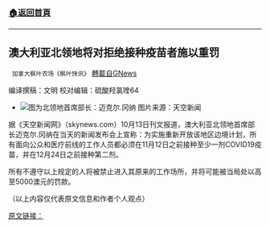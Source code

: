###  [:house:返回首頁](https://github.com/ourhimalayas/txt)
---


## 澳大利亚北领地将对拒绝接种疫苗者施以重罚
` 加拿大枫叶农场《枫叶快讯》` [轉載自GNews](https://gnews.org/zh-hans/1592978/)

编译撰稿：文明 校对编辑：硫酸羟氯喹64

- ![](https://assets.gnews.org/wp-content/uploads/2021/10/AD-edited.jpg)图为北领地首席部长：迈克尔.冈纳
图片来源：天空新闻


据《天空新闻网》（skynews.com）10月13日刊文报道，澳大利亚北领地首席部长迈克尔.冈纳在当天的新闻发布会上宣称：为实施重新开放该地区边境计划，所有面向公众和医疗前线的工作人员都必须在11月12日之前接种至少一剂COVID19疫苗，并在12月24日之前接种第二剂。

所有不遵守以上规定的人将被禁止进入其原来的工作场所，并将可能被当局处以高至5000澳元的罚款。

（以上内容仅代表原文信息和作者个人观点）

[原文链接：](https://www.skynews.com.au/australia-news/coronavirus/northern-territory-sets-strict-vaccine-mandate-for-workers-5000-fines-for-those-who-dont-comply/news-story/916dba4ba9a13fbb205f6923c24ace9c)
